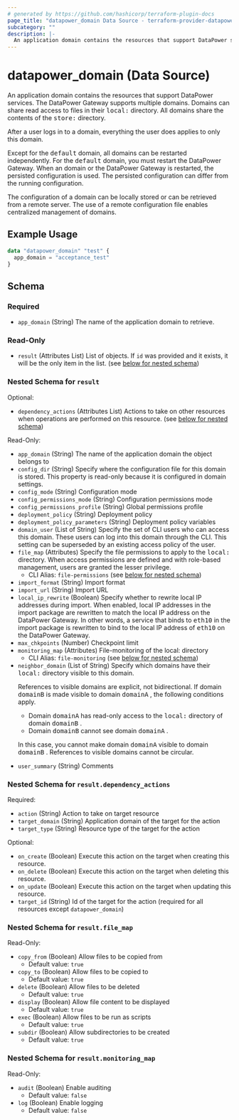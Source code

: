 ```yaml
---
# generated by https://github.com/hashicorp/terraform-plugin-docs
page_title: "datapower_domain Data Source - terraform-provider-datapower"
subcategory: ""
description: |-
  An application domain contains the resources that support DataPower services. The DataPower Gateway supports multiple domains. Domains can share read access to files in their local: directory. All domains share the contents of the store: directory. After a user logs in to a domain, everything the user does applies to only this domain.Except for the default domain, all domains can be restarted independently. For the default domain, you must restart the DataPower Gateway. When an domain or the DataPower Gateway is restarted, the persisted configuration is used. The persisted configuration can differ from the running configuration.The configuration of a domain can be locally stored or can be retrieved from a remote server. The use of a remote configuration file enables centralized management of domains.
---
```


# datapower_domain (Data Source)

An application domain contains the resources that support DataPower services. The DataPower Gateway supports multiple domains. Domains can share read access to files in their <tt>local:</tt> directory. All domains share the contents of the <tt>store:</tt> directory. <p>After a user logs in to a domain, everything the user does applies to only this domain.</p><p>Except for the <tt>default</tt> domain, all domains can be restarted independently. For the <tt>default</tt> domain, you must restart the DataPower Gateway. When an domain or the DataPower Gateway is restarted, the persisted configuration is used. The persisted configuration can differ from the running configuration.</p><p>The configuration of a domain can be locally stored or can be retrieved from a remote server. The use of a remote configuration file enables centralized management of domains.</p>

## Example Usage

```terraform
data "datapower_domain" "test" {
  app_domain = "acceptance_test"
}
```

<!-- schema generated by tfplugindocs -->
## Schema

### Required

- `app_domain` (String) The name of the application domain to retrieve.

### Read-Only

- `result` (Attributes List) List of objects. If `id` was provided and it exists, it will be the only item in the list. (see [below for nested schema](#nestedatt--result))

<a id="nestedatt--result"></a>
### Nested Schema for `result`

Optional:

- `dependency_actions` (Attributes List) Actions to take on other resources when operations are performed on this resource. (see [below for nested schema](#nestedatt--result--dependency_actions))

Read-Only:

- `app_domain` (String) The name of the application domain the object belongs to
- `config_dir` (String) Specify where the configuration file for this domain is stored. This property is read-only because it is configured in domain settings.
- `config_mode` (String) Configuration mode
- `config_permissions_mode` (String) Configuration permissions mode
- `config_permissions_profile` (String) Global permissions profile
- `deployment_policy` (String) Deployment policy
- `deployment_policy_parameters` (String) Deployment policy variables
- `domain_user` (List of String) Specify the set of CLI users who can access this domain. These users can log into this domain through the CLI. This setting can be superseded by an existing access policy of the user.
- `file_map` (Attributes) Specify the file permissions to apply to the <tt>local:</tt> directory. When access permissions are defined and with role-based management, users are granted the lesser privilege.
  - CLI Alias: `file-permissions` (see [below for nested schema](#nestedatt--result--file_map))
- `import_format` (String) Import format
- `import_url` (String) Import URL
- `local_ip_rewrite` (Boolean) Specify whether to rewrite local IP addresses during import. When enabled, local IP addresses in the import package are rewritten to match the local IP address on the DataPower Gateway. In other words, a service that binds to <tt>eth10</tt> in the import package is rewritten to bind to the local IP address of <tt>eth10</tt> on the DataPower Gateway.
- `max_chkpoints` (Number) Checkpoint limit
- `monitoring_map` (Attributes) File-monitoring of the local: directory
  - CLI Alias: `file-monitoring` (see [below for nested schema](#nestedatt--result--monitoring_map))
- `neighbor_domain` (List of String) Specify which domains have their <tt>local:</tt> directory visible to this domain. <p>References to visible domains are explicit, not bidirectional. If domain <tt>domainB</tt> is made visible to domain <tt>domainA</tt> , the following conditions apply.</p><ul><li>Domain <tt>domainA</tt> has read-only access to the <tt>local:</tt> directory of domain <tt>domainB</tt> .</li><li>Domain <tt>domainB</tt> cannot see domain <tt>domainA</tt> .</li></ul><p>In this case, you cannot make domain <tt>domainA</tt> visible to domain <tt>domainB</tt> . References to visible domains cannot be circular.</p>
- `user_summary` (String) Comments

<a id="nestedatt--result--dependency_actions"></a>
### Nested Schema for `result.dependency_actions`

Required:

- `action` (String) Action to take on target resource
- `target_domain` (String) Application domain of the target for the action
- `target_type` (String) Resource type of the target for the action

Optional:

- `on_create` (Boolean) Execute this action on the target when creating this resource.
- `on_delete` (Boolean) Execute this action on the target when deleting this resource.
- `on_update` (Boolean) Execute this action on the target when updating this resource.
- `target_id` (String) Id of the target for the action (required for all resources except `datapower_domain`)


<a id="nestedatt--result--file_map"></a>
### Nested Schema for `result.file_map`

Read-Only:

- `copy_from` (Boolean) Allow files to be copied from
  - Default value: `true`
- `copy_to` (Boolean) Allow files to be copied to
  - Default value: `true`
- `delete` (Boolean) Allow files to be deleted
  - Default value: `true`
- `display` (Boolean) Allow file content to be displayed
  - Default value: `true`
- `exec` (Boolean) Allow files to be run as scripts
  - Default value: `true`
- `subdir` (Boolean) Allow subdirectories to be created
  - Default value: `true`


<a id="nestedatt--result--monitoring_map"></a>
### Nested Schema for `result.monitoring_map`

Read-Only:

- `audit` (Boolean) Enable auditing
  - Default value: `false`
- `log` (Boolean) Enable logging
  - Default value: `false`

